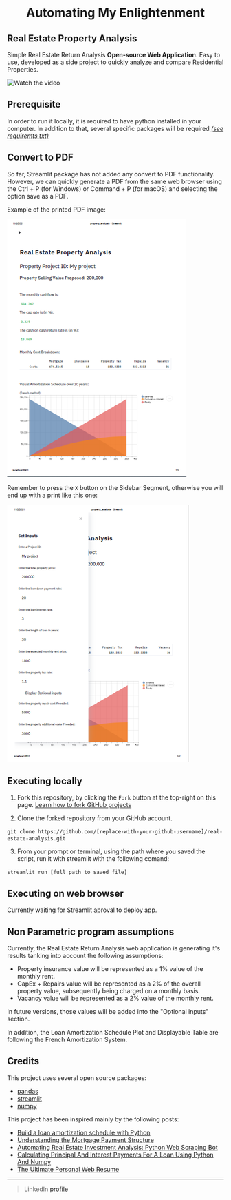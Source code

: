 <h1 align="center">
  <br>
  Automating My Enlightenment
  <br>
</h1>


## Real Estate Property Analysis


Simple Real Estate Return Analysis **Open-source Web Application**. Easy to use, developed as a side project to quickly analyze and compare Residential Properties. 


![Watch the video](/markdown/property_analysis_demo_intro.gif)


## Prerequisite

In order to run it locally, it is required to have python installed in your computer. In addition to that, several specific packages will be required  [_(see requiremts.txt)_](https://github.com/crankstorn/real-estate-analysis/blob/main/requirements.txt)


## Convert to PDF

So far, Streamlit package has not added any convert to PDF functionality. However, we can quickly generate a PDF from the same web browser using the Ctrl + P (for Windows) or Command + P (for macOS) and selecting the option save as a PDF.

Example of the printed PDF image:

![Good PDF print](/markdown/property_analysis_demo.PNG)




Remember to press the `X` button on the Sidebar Segment, otherwise you will end up with a print like this one:

![Bad PDF print](/markdown/property_analysis_demo_fail.PNG)


## Executing locally

1. Fork this repository, by clicking the `Fork` button at the top-right on this page.
[Learn how to fork GitHub projects](https://guides.github.com/activities/forking/)

2. Clone the forked repository from your GitHub account.
```
git clone https://github.com/[replace-with-your-github-username]/real-estate-analysis.git
```

3. From your prompt or terminal, using the path where you saved the script, run it with streamlit with the following comand:
```
streamlit run [full path to saved file]
```

## Executing on web browser

Currently waiting for Streamlit aproval to deploy app.

## Non Parametric program assumptions

Currently, the Real Estate Return Analysis web application is generating it's results tanking into account the following assumptions:
* Property insurance value will be represented as a 1% value of the monthly rent.
* CapEx + Repairs value will be represented as a 2% of the overall property value, subsequently being charged on a monthly basis.
* Vacancy value will be represented as a 2% value of the monthly rent.

In future versions, those values will be added into the "Optional inputs" section.

In addition, the Loan Amortization Schedule Plot and Displayable Table are following the French Amortization System. 

## Credits

This project uses several open source packages:

- [pandas](https://pandas.pydata.org/)
- [streamlit](https://www.streamlit.io/)
- [numpy](https://numpy.org/)

This project has been inspired mainly by the following posts:
- [Build a loan amortization schedule with Python](https://www.christopheryee.org/blog/build-a-loan-amortization-schedule-with-python/)
- [Understanding the Mortgage Payment Structure](https://www.investopedia.com/mortgage/mortgage-rates/payment-structure/)
- [Automating Real Estate Investment Analysis: Python Web Scraping Bot](https://towardsdatascience.com/automating-real-estate-investment-analysis-d2b07395833b)
- [Calculating Principal And Interest Payments For A Loan Using Python And Numpy](https://pythontic.com/finance/numpy/ppmt%20and%20ipmt)
- [The Ultimate Personal Web Resume](https://github.com/guilhermeborgesbastos/live-resume)

---

> LinkedIn [profile](https://www.linkedin.com/in/carlos-ramirez-hernandez/)<br>
